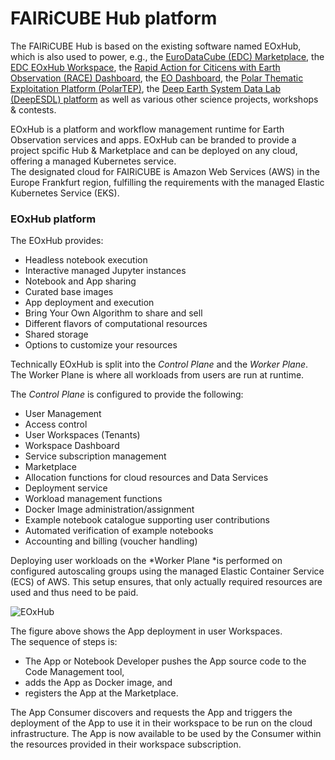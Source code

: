 # FAIRiCUBE Hub platform

The FAIRiCUBE Hub is based on the existing software named EOxHub, which is also used to power, e.g., the [EuroDataCube (EDC) Marketplace](https://eurodatacube.com/marketplace), the [EDC EOxHub Workspace](https://eurodatacube.com/marketplace/infra/edc_eoxhub_workspace), the [Rapid Action for Citicens with Earth Observation (RACE) Dashboard](https://race.esa.int), the [EO Dashboard](https://eodashboard.org/), the [Polar Thematic Exploitation Platform (PolarTEP)](https://polartep.polarview.org), the [Deep Earth System Data Lab (DeepESDL) platform](https://www.earthsystemdatalab.net/) as well as various other science projects, workshops & contests.

EOxHub is a platform and workflow management runtime for Earth Observation services and apps. EOxHub can be branded to provide a project spcific Hub & Marketplace and can be deployed on any cloud, offering a managed Kubernetes service. <br>
The designated cloud for FAIRiCUBE is Amazon Web Services (AWS) in the Europe Frankfurt region, fulfilling the requirements with the managed Elastic Kubernetes Service (EKS).

### EOxHub platform

The EOxHub provides:

* Headless notebook execution
* Interactive managed Jupyter instances
* Notebook and App sharing
* Curated base images
* App deployment and execution
* Bring Your Own Algorithm to share and sell
* Different flavors of computational resources
* Shared storage
* Options to customize your resources

Technically EOxHub is split into the *Control Plane* and the *Worker Plane*. The Worker Plane is where all workloads from users are run at runtime. <br>

The *Control Plane* is configured to provide the following:

* User Management
* Access control
* User Workspaces (Tenants)
* Workspace Dashboard
* Service subscription management
* Marketplace
* Allocation functions for cloud resources and Data Services
* Deployment service
* Workload management functions
* Docker Image administration/assignment
* Example notebook catalogue supporting user contributions
* Automated verification of example notebooks
* Accounting and billing (voucher handling)


Deploying user workloads on the *Worker Plane *is performed on configured
autoscaling groups using the managed Elastic Container Service (ECS) of AWS.
This setup ensures, that only actually required resources are used and
thus need to be paid.

![EOxHub](../images/eoxhub.png)

The figure above shows the App deployment in user Workspaces.<br>
The sequence of steps is:

* The App or Notebook Developer pushes the App source code to the Code Management tool,
* adds the App as Docker image, and
* registers the App at the Marketplace.<br>

The App Consumer discovers and requests the App and triggers the deployment of the App to use it in their workspace to be run on the cloud infrastructure. The App is now available to be used by the Consumer within the resources provided in their workspace subscription.



